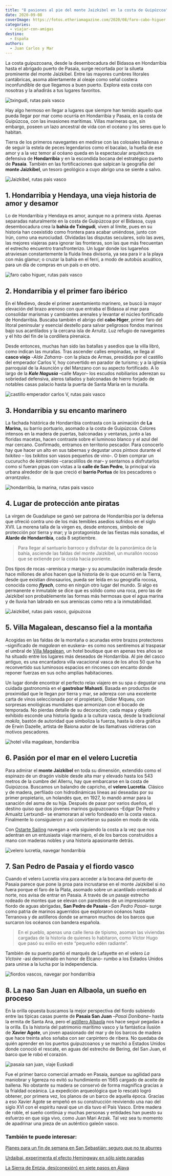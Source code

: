 ```yaml
---
title: "8 pasiones al pie del monte Jaizkibel en la costa de Guipúzcoa"
date: 2020-09-08
coverImage: https://fotos.etheriamagazine.com/2020/08/faro-cabo-higuer.jpg
categories: 
  - viajar-con-amigas
destino: 
  - España
authors: 
  - Juan Carlos y Mar
---
```


La costa guipuzcoana, desde la desembocadura del Bidasoa en Hondarribia hasta el abrigado puerto de Pasaia, surge recortada por la silueta prominente del monte Jaizkibel. Entre las mayores cumbres litorales cantábricas, asoma abiertamente al oleaje como señal costera inconfundible de que llegamos a buen puerto. Explora esta costa con nosotras y la añadirás a tus lugares favoritos.

![txingudi, rutas pais vasco](https://fotos.etheriamagazine.com/2020/08/bahia-txingudi.jpg "Bahía de Txingudi con Hendaya enfrente.")

Hay algo hermoso en llegar a lugares que siempre han temido aquello que pueda llegar por 
mar como ocurría en Hondarribia y Pasaia, en la costa de Guipúzcoa, con las invasiones 
marítimas. Villas marineras que, sin embargo, poseen un lazo ancestral de vida con el 
océano y los seres que lo habitan. 

Tierra de los primeros navegantes en medirse con las colosales ballenas o de seguir la 
estela de peces legendarios como el bacalao, la huella de ese amor y a la vez temor al 
océano queda en la espectacular arquitectura defensiva de **Hondarribia** y en la 
escondida bocana del estratégico puerto de **Pasaia**. También en las fortificaciones 
que salpican la geografía del **monte Jaizkibel**, un tesoro geológico a cuyo abrigo una 
se siente a salvo. 

![Jaizkibel, rutas pais vasco](https://fotos.etheriamagazine.com/2020/08/jaizkibel.jpg "Monte Jaizkibel.")

## 1\. Hondarribia y Hendaya, una vieja historia de amor y desamor

Lo de Hondarribia y Hendaya es amor, aunque no a primera vista. Apenas separadas 
naturalmente en la costa de Guipúzcoa por el Bidasoa, cuya desembocadura crea la **bahía 
de Txingudi**, viven al límite, pues en su historia han coexistido como frontera para 
acabar uniéndose, junto con Irún, como una eurociudad. Olvidadas las disputas seculares, 
solo las aves, las mejores viajeras para ignorar las fronteras, son las que más 
frecuentan el estrecho encuentro transfronterizo. Un lugar donde los lugareños 
atraviesan constantemente la fluida línea divisoria, ya sea para ir a la playa con más 
glamur; o cruzar la bahía en el ferri, a modo de autobús acuático, para un día de 
compras en un país o en otro. 

![faro cabo higuer, rutas pais vasco](https://fotos.etheriamagazine.com/2020/08/faro-cabo-higuer.jpg "Faro del cabo de Higuer.")

## 2\. Hondarribia y el primer faro ibérico

En el Medievo, desde el primer asentamiento marinero, se buscó la mayor elevación del 
brazo arenoso con que entraba el Bidasoa al mar para consolidar marismas y cambiantes 
arenales y levantar el núcleo fortificado de Hondarribia. Buscaba también el abrigo del 
**cabo Higer**, primer faro del litoral peninsular y esencial destello para salvar 
peligrosos fondos marinos bajo sus acantilados y la cercana isla de Arruitz. Luz refugio 
de navegantes y el hito del fin de la cordillera pirenaica. 

Desde entonces, muchas han sido las batallas y asedios que la villa libró, como indican 
las murallas. Tras ascender calles empinadas, se llega al **casco viejo** -_Alde 
Zaharra_\- con la plaza de Armas, presidida por el castillo del emperador Carlos V, hoy 
convertido en parador de turismo; y a la iglesia parroquial de la Asunción y del Manzano 
con su aspecto fortificado. A lo largo de la _**Kale Nagusia**_ –calle Mayor– los 
escudos nobiliarios aderezan su sobriedad defensiva, aleros tallados y balconadas de 
hierro forjado de notables casas palacio hasta la puerta de Santa María en la muralla. 

![castillo emperador carlos V, rutas pais vasco](https://fotos.etheriamagazine.com/2020/08/castillo-emperador-carlos-V.jpg "Castillo del emperador Carlos V.")

## 3\. Hondarribia y su encanto marinero

La fachada histórica de Hondarribia contrasta con la animación de **La Marina,** su 
barrio portuario, asomado a la costa de Guipúzcoa. Colores intensos en la madera de 
puertas, balconadas y ventanas, junto a las floridas macetas, hacen contraste sobre el 
luminoso blanco y el azul del mar cercano. Confirmado, entramos en territorio pescador. 
Para conocerlo hay que hacer un alto en sus tabernas y degustar unos _pintxos_ durante 
el _txikiteo_ – los _txikitos_ son vasos pequeños de vino-. O bien comprar un cucurucho 
de _karrakelas_ –caracolillos de mar– y sentarnos a disfrutarlos como si fueran pipas 
con vistas a la **calle de San Pedro**, la principal vía urbana alrededor de la que 
creció el **barrio Portua** de los pescadores o _arrantzales_. 

![hondarribia, la marina, rutas pais vasco](https://fotos.etheriamagazine.com/2020/08/marina-hondarribia.jpg "Detalle de la fachada litoral de Hondarribia.")

## 4\. Lugar de protección ante piratas

La virgen de Guadalupe se ganó ser patrona de Hondarribia por la defensa que ofreció 
contra uno de los más temibles asedios sufridos en el siglo XVII. La morena talla de la 
virgen es, desde entonces, símbolo de protección por tierra y mar; y la protagonista de 
las fiestas más sonadas, el **Alarde de Hondarribia**, cada 8 septiembre. 

> Para llegar al santuario barroco y disfrutar de la panorámica de la bahía, asciende las 
> faldas del monte Jaizkibel, un murallón rocoso que se extiende por la costa hacia 
> poniente. 

Dos tipos de rocas –arenisca y marga– y su acumulación inalterada desde hace millones de 
años hacen que la historia de lo que ocurrió en la Tierra, desde que existían 
dinosaurios, pueda ser leída en su geografía rocosa, conocida como **_flysch_**, como en 
ningún otro lugar del mundo. Si algo es permanente e inmutable se dice que es sólido 
como una roca, pero las de Jaizkibel son probablemente las formas más hermosas que el 
agua marina y de lluvia han labrado en sus areniscas como reto a la inmutabilidad. 

![Jaizkibel, rutas pais vasco, guipuzcoa](https://fotos.etheriamagazine.com/2020/08/monte-jaizkibel.jpg "Geografía rocosa del monte Jaizkibel.")

## 5\. Villa Magalean, descanso fiel a la montaña

Acogidas en las faldas de la montaña o acunadas entre brazos protectores –significado de 
_magalean_ en euskera– es como nos sentiremos al traspasar el umbral de [Villa 
Magalean](https://etheriamagazine.com/2019/12/03/hotel-villa-magalean-spa-restaurante-en-hondarribia/), 
un hotel boutique que en apenas tres años se ha situado entre los lugares más deseados 
de Hondarribia. Al pie del casco antiguo, es una encantadora villa vacacional vasca de 
los años 50 que ha reconvertido sus luminosos espacios en rincones con encanto donde 
reponer fuerzas en sus ocho amplias habitaciones. 

Un lugar donde encontrar el perfecto relax viajero en su spa o degustar una cuidada 
gastronomía en el **gastrobar Mahasti**. Basada en productos de proximidad que le llegan 
por tierra y mar, se adereza con una excelente carta de vinos seleccionada por el 
propietario, Didier Miqueu, con sorpresas enológicas mundiales que armonizan con el 
bocado de temporada. No pierdas detalle de su decoración; cada mapa y objeto exhibido 
esconde una historia ligada a la cultura vasca, desde la tradicional _makila_, bastón de 
autoridad que simboliza la fuerza, hasta la obra gráfica de Erwin Dazelle, artista de 
Baiona autor de las llamativas vidrieras con motivos pescadores. 

![hotel villa magalean, hondarribia](https://fotos.etheriamagazine.com/2020/08/villa-magalean.jpg "Villa Magalean.")

## 6\. Pasión por el mar en el velero Lucretia

Para admirar el **monte Jaizkibel** en toda su dimensión, extendido como el espinazo de 
un dragón visible desde alta mar y elevado hasta los 543 metros de la cumbre del 
Allerru, hay que embarcarse en la costa de Guipúzcoa. Buscamos un balandro de capricho, 
el **velero Lucretia**. Clásico y de madera, perfilado con hidrodinámicas líneas así 
deseadas por su primer propietario, un holandés que, en 1927, lo mandó armar para la 
sanación del asma de su hija. Después de pasar por varios dueños, el destino quiso que 
dos jóvenes marinos guipuzcoanos –Edgar De Pedro y Amuaitz Lertxundi– se enamoraran al 
verlo fondeado en la costa vasca. Finalmente lo consiguieron y así convirtieron su 
pasión en modo de vida. 

Con [Ostarte Sailing](https://ostartesailing.com/) navegan a vela siguiendo la costa a 
la vez que nos adentran en un entusiasta viaje marinero, el de los barcos construidos a 
mano con maderas nobles y una historia apasionante detrás. 

![velero lucretia, navegar hondarribia](https://fotos.etheriamagazine.com/2020/08/barco-lucretia-pasaia.jpg "Detalle del velero Lucretia.")

## 7\. San Pedro de Pasaia y el fiordo vasco

Cuando el velero Lucretia vira para acceder a la bocana del puerto de Pasaia parece que 
pone la proa para incrustarse en el monte Jaizkibel si no fuera porque el faro de la 
Plata, asomado sobre un acantilado orientado al norte, nos avisa de entrar en Pasaia. A 
través de un pasaje estrecho rodeado de montes que se elevan con paredones de un 
impresionante fiordo de aguas abrigadas, **San Pedro de Pasaia** –_San Pedro Pasai_– 
surge como patria de marinos aguerridos que exploraron océanos hasta Terranova y de 
astilleros donde se armaron muchos de los barcos que surcaron los océanos con bandera 
española. 

> En el pueblo, apenas una calle llena de tipismo, asoman las viviendas cargadas de la 
> historia de quienes lo habitaron, como Victor Hugo que pasó su exilio en este “pequeño 
> edén radiante”. 

También de su puerto partió el marqués de Lafayette en el velero _La Victoire_ -así 
denominado en honor de Elcano- rumbo a los Estados Unidos para unirse a la lucha por la 
independencia. 

![fiordos vascos, navegar por hondarribia](https://fotos.etheriamagazine.com/2020/08/fiordos-vascos.jpg "Fiordos vascos.")

## 8\. La nao San Juan en Albaola, un sueño en proceso

En la orilla opuesta buscamos la mejor perspectiva del fiordo subiendo entre las típicas 
casas puente de **Pasaia San Juan** –_Pasai Donibane_– hasta la ermita de Santa Ana, 
pero el [astillero Albaola](http://www.albaola.com/es/) nos hace seguir pegadas a la 
orilla. Es la historia del patrimonio marítimo vasco y la fantástica ilusión de **Xavier 
Agote**, un joven apasionado del mar y de los barcos de madera que hace treinta años 
soñaba con ser carpintero de ribera. No quedaba de quién aprender en los puertos 
guipuzcoanos y se marchó a Estados Unidos donde conoció el rescate, en aguas del 
estrecho de Bering, del San Juan, el barco que le robó el corazón. 

![pasaia san juan, viaje Euskadi](https://fotos.etheriamagazine.com/2020/08/pasaia-san-juan.jpg "Pasaia San Juan.")

Fue el primer barco comercial armado en Pasaia, aunque su agilidad para maniobrar y 
ligereza no evitó su hundimiento en 1565 cargado de aceite de ballena. No obstante su 
madera se conservó de forma magnífica gracias a la frialdad oceánica. La expedición 
arqueológica que lo rescató logró obtener, por primera vez, los planos de un barco de 
aquella época. Gracias a eso Xavier Agote se empeñó en su construcción reviviendo una 
nao del siglo XVI con el espíritu naval que un día tuvo el País Vasco. Entre madera de 
roble, el sueño continúa y muchas personas y entidades han puesto su esfuerzo en que 
siga vivo, como Juan Mari Arzak. Tal vez sea tu momento de apadrinar una pieza de un 
auténtico galeón vasco. 

### También te puede interesar:

[Planes para un fin de semana en San Sebastián: seguro que no te 
aburres](https://etheriamagazine.com/2021/04/01/que-ver-hacer-en-san-sebastian/) 

[Urdaibai, experimenta el efecto Hemingway en sólo siete 
paradas](https://etheriamagazine.com/2021/02/18/7-imprescindibles-en-reserva-urdaibai/) 

[La Sierra de Entzia, des(conexión) en siete pasos en 
Álava](https://etheriamagazine.com/2021/05/12/excursiones-sierra-de-entzia-alava/)
